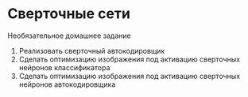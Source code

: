 # Сверточные сети
Необязательное домашнее задание
1. Реализовать сверточный автокодировщик
2. Сделать оптимизацию изображения под активацию сверточных нейронов классификатора
3. Сделать оптимизацию изображения под активацию сверточных нейронов автокодировщика